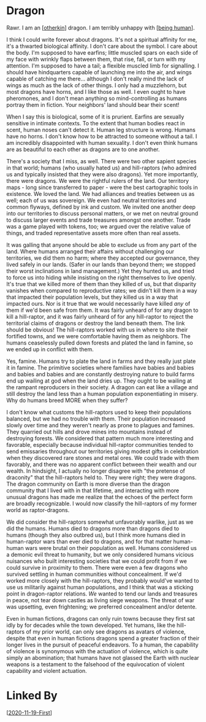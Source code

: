 # Dragon

Rawr.  I am an [[otherkin]] dragon.  I am terribly unhappy with [[being human]].

I think I could write forever about dragons.  It's not a spiritual affinity for me, it's a thwarted biological affinity.  I don't care about the symbol.  I care about the body.  I'm supposed to have earfins; little muscled spars on each side of my face with wrinkly flaps between them, that rise, fall, or turn with my attention.  I'm supposed to have a tail; a flexible muscled limb for signalling.  I should have hindquarters capable of launching me into the air, and wings capable of catching me there... although I don't really mind the lack of wings as much as the lack of other things.  I only had a muzzlehorn, but most dragons have horns, and I like those as well.  I even ought to have pheromones, and I don't mean anything so mind-controlling as humans portray them in fiction.  Your neighbors' land should bear their scent!

When I say this is biological, some of it is prurient.  Earfins are sexually sensitive in intimate contexts.  To the extent that human bodies react in scent, human noses can't detect it.  Human leg structure is wrong.  Humans have no horns.  I don't know how to be attracted to someone without a tail.  I am incredibly disappointed with human sexuality.  I don't even think humans are as beautiful to each other as dragons are to one another.

There's a society that I miss, as well.  There were two other sapient species in that world; humans (who usually hated us) and hill-raptors (who admired us and typically insisted that they were also dragons).  Yet more importantly, there were dragons.  We were the rightful rulers of the land.  Our territory maps - long since transferred to paper - were the best cartographic tools in existence.  We loved the land.  We had alliances and treaties between us as well; each of us was sovereign.  We even had neutral territories and common flyways, defined by ink and custom.  We invited one another deep into our territories to discuss personal matters, or we met on neutral ground to discuss larger events and trade treasures amongst one another.  Trade was a game played with tokens, too; we argued over the relative value of things, and traded representative assets more often than real assets.

It was galling that anyone should be able to exclude us from any part of the land.  Where humans arranged their affairs without challenging our territories, we did them no harm; where they accepted our governance, they lived safely in our lands.  (Safer in our lands than beyond them; we stopped their worst inclinations in land management.)  Yet they hunted us, and tried to force us into hiding while insisting on the right themselves to live openly.  It's true that we killed more of them than they killed of us, but that disparity vanishes when compared to reproductive rates; we didn't kill them in a way that impacted their population levels, but they killed us in a way that impacted ours.  Nor is it true that we would necessarily have killed *any* of them if we'd been safe from them.  It was fairly unheard of for any dragon to kill a hill-raptor, and it was fairly unheard of for any hill-raptor to reject the territorial claims of dragons or destroy the land beneath them.  The link should be obvious!  The hill-raptors worked with us in where to site their fortified towns, and we were comfortable having them as neighbors.  The humans ceaselessly pulled down forests and plated the land in famine, so we ended up in conflict with them.

Yes, famine.  Humans try to plate the land in farms and they really just plate it in famine.  The primitive societies where families have babies and babies and babies and babies and are constantly destroying nature to build farms end up wailing at god when the land dries up.  They ought to be wailing at the rampant reproducers in their society.  A dragon can eat like a village and still destroy the land less than a human population exponentiating in misery.  Why do humans breed MORE when they suffer?

I don't know what customs the hill-raptors used to keep their populations balanced, but we had no trouble with them.  Their population increased slowly over time and they weren't nearly as prone to plagues and famines.  They quarried out hills and drove mines into mountains instead of destroying forests.  We considered that pattern much more interesting and favorable, especially because individual hill-raptor communities tended to send emissaries throughout our territories giving modest gifts in celebration when they discovered rare stones and metal ores.  We could trade with them favorably, and there was no apparent conflict between their wealth and our wealth.  In hindsight, I actually no longer disagree with "the pretense of draconity" that the hill-raptors held to.  They were right; they were dragons.  The dragon community on Earth is more diverse than the dragon community that I lived with in that lifetime, and interacting with more unusual dragons has made me realize that the echoes of the perfect form are broadly recognizable.  I would now classify the hill-raptors of my former world as raptor-dragons.

We did consider the hill-raptors somewhat unfavorably warlike, just as we did the humans.  Humans died to dragons more than dragons died to humans (though they also outbred us), but I think more humans died in human-raptor wars than ever died to dragons, and for that matter human-human wars were brutal on their population as well.  Humans considered us a demonic evil threat to humanity, but we only considered humans vicious nuisances who built interesting societies that we could profit from if we could survive in proximity to them.  There were even a few dragons who survived settling in human communities without concealment.  If we'd worked more closely with the hill-raptors, they probably would've wanted to use us militarily against human populations, and I think that was a sticking point in dragon-raptor relations.  *We* wanted to tend our lands and treasures in peace, not tear down castles as living siege weapons.  The threat of war was upsetting, even frightening; we preferred concealment and/or detente.

Even in human fictions, dragons can only ruin towns because they first sat idly by for decades while the town developed.  Yet humans, like the hill-raptors of my prior world, can only see dragons as avatars of violence, despite that even in human fictions dragons spend a greater fraction of their longer lives in the pursuit of peaceful endeavors.  To a human, the capability of violence is synonymous with the actuation of violence, which is quite simply an abomination; that humans have not glassed the Earth with nuclear weapons is a testament to the falsehood of the equivocation of violent capability and violent actuation.

# Linked By
[[2020-11-19-First]]


[//begin]: # "Autogenerated link references for markdown compatibility"
[otherkin]: otherkin "Otherkin"
[being human]: being-human "Being Human"
[2020-11-19-First]: 2020-11-19-First "2020-11-19-First"
[//end]: # "Autogenerated link references"